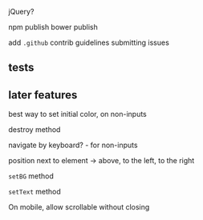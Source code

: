 <!-- no selected at first -->
<!-- custom colors at top -->
<!-- hues option? -->
<!-- hue0 -->
<!-- escape hit -->
<!-- tab out -->
<!-- original color set -->
<!-- intro/outro transitions -->
<!-- setBGColor to multiple element with querySelector -->
<!-- change input text -> change color -->

<!-- setText selector string -->
<!-- html init -->
jQuery?


<!-- tests -->
<!-- gulpfile, make dist -->
<!-- gulp lint -->
<!-- gulp version -->
<!-- README -->

<!-- metafizzy repo -->

npm publish
bower publish

add `.github`
  contrib guidelines
  submitting issues


## tests

<!-- setColor -->
<!-- change input value sets color -->
<!-- original input value sets color -->
<!-- focusing other item closes -->

<!-- setting multiple text -->
<!-- setting multiple BG -->
<!-- custom colors -->
<!-- setting a an invalid color -->
<!-- html init -->
<!-- html init with options -->

<!-- cursor css sets gridSize -->

## later features

best way to set initial color, on non-inputs

<!-- clicking padding closes picker -->

destroy method

navigate by keyboard? - for non-inputs

position next to element -> above, to the left, to the right

<!-- always open -->

<!-- setText multiple elements -->

`setBG` method

`setText` method

On mobile, allow scrollable without closing
